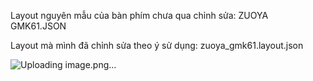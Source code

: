 Layout nguyên mẫu của bàn phím chưa qua chỉnh sửa: ZUOYA GMK61.JSON


Layout mà mình đã chỉnh sửa theo ý sử dụng: zuoya_gmk61.layout.json

![Uploading image.png…]()


